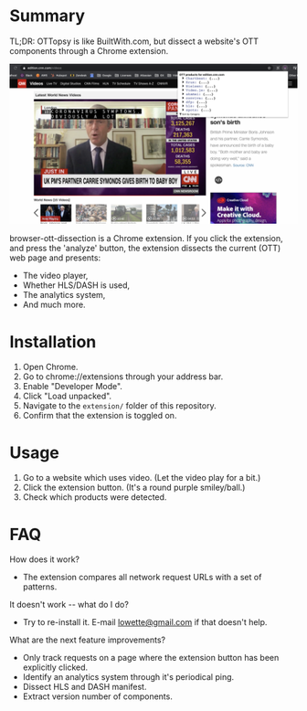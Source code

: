 # Summary
TL;DR: OTTopsy is like BuiltWith.com, but dissect a website's OTT components through a Chrome extension.

![alt text](preview.png "Preview of OTTopsy")

browser-ott-dissection is a Chrome extension. If you click the extension, and press the 'analyze' button,
the extension dissects the current (OTT) web page and presents:
- The video player,
- Whether HLS/DASH is used,
- The analytics system,
- And much more.

# Installation
1. Open Chrome.
2. Go to chrome://extensions through your address bar.
3. Enable "Developer Mode".
4. Click "Load unpacked".
5. Navigate to the `extension/` folder of this repository.
6. Confirm that the extension is toggled on.

# Usage
1. Go to a website which uses video. (Let the video play for a bit.)
2. Click the extension button. (It's a round purple smiley/ball.)
3. Check which products were detected.

# FAQ
How does it work?
- The extension compares all network request URLs with a set of patterns.

It doesn't work -- what do I do?
- Try to re-install it. E-mail lowette@gmail.com if that doesn't help.

What are the next feature improvements?
- Only track requests on a page where the extension button has been explicitly clicked.
- Identify an analytics system through it's periodical ping.
- Dissect HLS and DASH manifest.
- Extract version number of components.
 